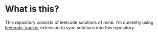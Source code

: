 # What is this?

This repository consists of leetcode solutions of mine. I'm currently using [leetcode-tracker](https://github.com/JeffreyGbeho/leetcode-tracker) extension to sync solutions into this repository.
